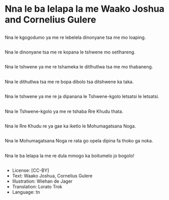# Nna le ba lelapa la me Waako Joshua and Cornelius Gulere

##
Nna le kgogodumo ya
me re lebelela
dinonyane tsa me mo
loaping.

##
Nna le dinonyane tsa
me re kopana le
tshwene mo setlhareng.

##
Nna le tshwene ya me
re tshameka le
ditlhutlwa tsa me mo
thabaneng.

##
Nna le dithutlwa tsa me
re bopa dibolo tsa
ditshwene ka taka.

##
Nna le tshwene ya me
re ja dipanana le
Tshwene-kgolo letsatsi
le letsatsi.

##
Nna le Tshwene-kgolo
ya me re tshaba Rre
Khudu thata.

##
Nna le Rre Khudu re ya
gae ka iketlo le
Mohumagatsana Noga.

##
Nna le Mohumagatsana
Noga re rata go opela
dipina fa thoko ga noka.

##
Nna le ba lelapa la me
re dula mmogo ka
boitumelo jo bogolo!

##
* License: [CC-BY]
* Text: Waako Joshua, Cornelius Gulere
* Illustration: Wiehan de Jager
* Translation: Lorato Trok
* Language: tn
